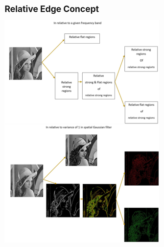 # Relative Edge Concept
![1](https://github.com/onionhub/TIP/blob/Drafts/Relative%20Edge/Main.JPG)
![2](https://github.com/onionhub/TIP/blob/Drafts/Relative%20Edge/1.JPG)

